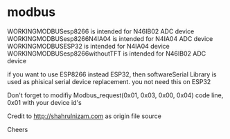 # modbus

WORKINGMODBUSesp8266 is intended for N46IB02 ADC device
WORKINGMODBUSesp8266N4IA04 is intended for N4IA04 ADC device
WORKINGMODBUSESP32 is intended for N4IA04 device
WORKINGMODBUSesp8266withoutTFT is intended for N46IB02 ADC device

if you want to use ESP8266 instead ESP32, then softwareSerial Library is used as phisical serial device replacement. you not need this on ESP32

Don't forget to modifiy  Modbus_request(0x01, 0x03, 0x00, 0x04) code line, 0x01 with your device id's

Credit to http://shahrulnizam.com as origin file source

Cheers
